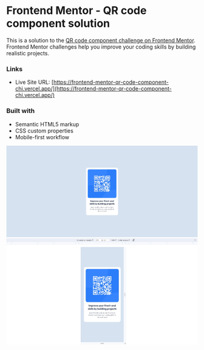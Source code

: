 # Frontend Mentor - QR code component solution

This is a solution to the [QR code component challenge on Frontend Mentor](https://www.frontendmentor.io/challenges/qr-code-component-iux_sIO_H). Frontend Mentor challenges help you improve your coding skills by building realistic projects. 

### Links

- Live Site URL: [https://frontend-mentor-qr-code-component-chi.vercel.app/](https://frontend-mentor-qr-code-component-chi.vercel.app/)

### Built with

- Semantic HTML5 markup
- CSS custom properties
- Mobile-first workflow

![qr1](myQR1.jpg)
![qr2](myQR2.jpg)
